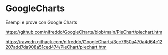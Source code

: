 # GoogleCharts
Esempi e prove con Google Charts

https://github.com/nifreddo/GoogleCharts/blob/main/PieChart/piechart.htm

https://rawcdn.githack.com/nifreddo/GoogleCharts/3cc7650a470a4d64c12207add7da908a51ced474/PieChart/piechart.htm
